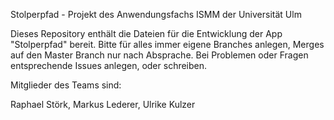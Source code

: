 Stolperpfad - Projekt des Anwendungsfachs ISMM der Universität Ulm

Dieses Repository enthält die Dateien für die Entwicklung der App "Stolperpfad" bereit.
Bitte für alles immer eigene Branches anlegen, Merges auf den Master Branch nur nach Absprache.
Bei Problemen oder Fragen entsprechende Issues anlegen, oder schreiben.

Mitglieder des Teams sind:

Raphael Störk, Markus Lederer, Ulrike Kulzer
